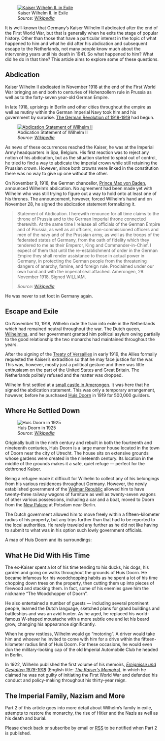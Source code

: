 <figure><a href="https://www.historyrhymes.info/?attachment_id=5335"><img loading="lazy" decoding="async" src="Bundesarchiv_Bild_136-C0804_Kaiser_Wilhelm_II._im_Exil.jpg" alt="Kaiser Wilhelm II. in Exile"></a><figcaption>Kaiser Wilhelm II. in Exile<br><em>Source: <a href="https://de.wikipedia.org/wiki/Datei:Bundesarchiv_Bild_136-C0804,_Kaiser_Wilhelm_II._im_Exil.jpg" target="_blank" rel="noreferrer noopener">Wikipedia</a></em></figcaption></figure>

It is well-known that Germany’s Kaiser Wilhelm II abdicated after the end of the First World War, but that is generally when he exits the stage of popular history. Other than those that have a particular interest in the topic of what happened to him and what he did after his abdication and subsequent escape to the Netherlands, not many people know much about the intervening years until his death in 1941. So what happened to him? What did he do in that time? This article aims to explore some of these questions. 

Abdication
----------

Kaiser Wilhelm II abdicated in November 1918 at the end of the First World War bringing an end both to centuries of Hohenzollern rule in Prussia as well as to the forty-seven year-old German Empire. 

In late 1918, uprisings in Berlin and other cities throughout the empire as well as mutiny within the German Imperial Navy took him and his government by surprise. [The German Revolution of 1918-1919](https://en.wikipedia.org/wiki/German_Revolution_of_1918%E2%80%931919) had begun. 

<figure><a href="https://www.historyrhymes.info/?attachment_id=5509"><img loading="lazy" decoding="async" src="NotaDeAbdicaciónDelKaiser1918.png" alt="Abdication Statement of Wilhelm II"></a><figcaption>Abdication Statement of Wilhelm II<br><em>Source: <a href="https://en.wikipedia.org/wiki/File:NotaDeAbdicaci%C3%B3nDelKaiser1918.png" target="_blank" rel="noreferrer noopener">Wikipedia</a></em></figcaption></figure>

As news of these occurrences reached the Kaiser, he was at the Imperial Army headquarters in Spa, Belgium. His first reaction was to reject any notion of his abdication, but as the situation started to spiral out of control, he tried to find a way to abdicate the imperial crown while still retaining the Prussian crown. However, since both crowns were linked in the constitution there was no way to give up one without the other. 

On November 9, 1918, the German chancellor, [Prince Max von Baden](https://en.wikipedia.org/wiki/Prince_Maximilian_of_Baden), announced Wilhelm’s abdication. No agreement had been made yet with Wilhelm who was still trying to figure out a way to hold onto at least one of his thrones. The announcement, however, forced Wilhelm’s hand and on November 28, he signed the abdication statement formalizing it. 

> Statement of Abdication. I herewith renounce for all time claims to the throne of Prussia and to the German Imperial throne connected therewith. At the same time I release all officials of the German Empire and of Prussia, as well as all officers, non-commissioned officers and men of the navy and of the Prussian army, as well as the troops of the federated states of Germany, from the oath of fidelity which they tendered to me as their Emperor, King and Commander-in-Chief. I expect of them that until the re-establishment of order in the German Empire they shall render assistance to those in actual power in Germany, in protecting the German people from the threatening dangers of anarchy, famine, and foreign rule. Proclaimed under our own hand and with the imperial seal attached. Amerongen, 28 November 1918. Signed WILLIAM.
> 
> *Source: [Wikipedia](https://en.wikipedia.org/wiki/Abdication_of_Wilhelm_II#%22Statement_of_Abdication%22)*

He was never to set foot in Germany again.

Escape and Exile
----------------

On November 10, 1918, Wilhelm rode the train into exile in the Netherlands which had remained neutral throughout the war. The Dutch queen, [Wilhelmina](https://en.wikipedia.org/wiki/Wilhelmina_of_the_Netherlands), and her government granted him political asylum owing partially to the good relationship the two monarchs had maintained throughout the years.

After the signing of the [Treaty of Versailles](https://en.wikipedia.org/wiki/Treaty_of_Versailles) in early 1919, the Allies formally requested the Kaiser’s extradition so that he may face justice for the war. This was, however, mostly just a political gesture and there was little enthusiasm on the part of the United States and Great Britain. The Netherlands politely refused and the matter was dropped.

Wilhelm first settled at a [small castle in Amerongen](https://en.wikipedia.org/wiki/Amerongen_Castle). It was here that he signed the abdication statement. This was only a temporary arrangement, however, before he purchased [Huis Doorn](https://en.wikipedia.org/wiki/Huis_Doorn) in 1919 for 500,000 guilders.

Where He Settled Down
---------------------

<figure><img loading="lazy" decoding="async" src="Bundesarchiv_Bild_102-01060A_Niederlande_Schloss_Doorn.jpg" alt="Huis Doorn in 1925"><figcaption>Huis Doorn in 1925<br><em>Source: <a href="https://commons.wikimedia.org/wiki/File:Bundesarchiv_Bild_102-01060A,_Niederlande,_Schloss_Doorn.jpg" target="_blank" rel="noreferrer noopener">Wikipedia</a></em></figcaption></figure>

Originally built in the ninth century and rebuilt in both the fourteenth and nineteenth centuries, Huis Doorn is a large manor house located in the town of Doorn near the city of Utrecht. The house sits on extensive grounds whose gardens were created in the nineteenth century. Its location in the middle of the grounds makes it a safe, quiet refuge — perfect for the dethroned Kaiser.

Being a refugee made it difficult for Wilhelm to collect any of his belongings from his various residences throughout Germany. However, the newly established government of the [Weimar Republic](https://en.wikipedia.org/wiki/Weimar_Republic) allowed him to have twenty-three railway wagons of furniture as well as twenty-seven wagons of other various possessions, including a car and a boat, moved to Doorn from the [New Palace](https://en.wikipedia.org/wiki/New_Palace_\(Potsdam\)) at Potsdam near Berlin.

The Dutch government allowed him to move freely within a fifteen-kilometer radius of his property, but any trips further than that had to be reported to the local authorities. He rarely traveled any further as he did not like having to submit to what was in his option such lowly government officials.

A map of Huis Doorn and its surroundings:

What He Did With His Time
-------------------------

The ex-Kaiser spent a lot of his time tending to his ducks, his dogs, his garden and going on walks throughout the grounds of Huis Doorn. He became infamous for his woodchopping habits as he spent a lot of his time chopping down trees on the property, then cutting them up into pieces of firewood and stacking them. In fact, some of his enemies gave him the nickname “The Woodchopper of Doorn”.

He also entertained a number of guests — including several prominent people, learned the Dutch language, sketched plans for grand buildings and battleships and was an avid hunter. As he aged, he replaced his world-famous W-shaped moustache with a more subtle one and let his beard grow, changing his appearance significantly.

When he grew restless, Wilhelm would go “motoring”. A driver would take him and whoever he invited to come with him for a drive within the fifteen-kilometer radius limit of Huis Doorn. For these occasions, he would even don the military-looking cap of the old Imperial Automobile Club he headed in Berlin.

In 1922, Wilhelm published the first volume of his memoirs, [*Ereignisse und Gestalten 1878-1918*](https://books.google.de/books?id=37h0CgAAQBAJ&printsec=frontcover&dq=Ereignisse+und+Gestalten+1878-1918&hl=en&sa=X&ved=0ahUKEwiNvb_19LrpAhXF4KYKHYwcDioQ6AEIJzAA#v=onepage&q=Ereignisse%20und%20Gestalten%201878-1918&f=false) (English title: [*The Kaiser’s Memoirs*](https://www.gutenberg.org/files/43522/43522-h/43522-h.htm)), in which he claimed he was not guilty of initiating the First World War and defended his conduct and policy-making throughout his thirty-year reign.

The Imperial Family, Nazism and More
------------------------------------

Part 2 of this article goes into more detail about Wilhelm’s family in exile, attempts to restore the monarchy, the rise of Hitler and the Nazis as well as his death and burial.

Please check back or subscribe by email or [RSS](https://www.historyrhymes.info/feed/) to be notified when Part 2 is published.